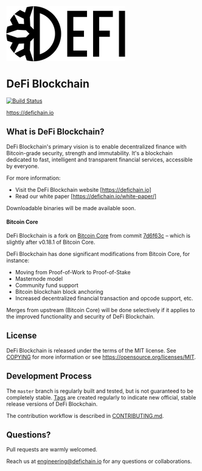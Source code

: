 <img src="doc/img/defichain-logo.svg">

DeFi Blockchain
=================

[![Build Status](https://travis-ci.com/DeFiCh/ain.svg?branch=master)](https://travis-ci.com/DeFiCh/ain)

https://defichain.io

What is DeFi Blockchain?
----------------

DeFi Blockchain's primary vision is to enable decentralized finance with Bitcoin-grade security, strength and immutability. It's a blockchain dedicated to fast, intelligent and transparent financial services, accessible by everyone.

For more information:

- Visit the DeFi Blockchain website [https://defichain.io]
- Read our white paper [https://defichain.io/white-paper/]

Downloadable binaries will be made available soon.

#### Bitcoin Core

DeFi Blockchain is a fork on [Bitcoin Core](https://github.com/bitcoin/bitcoin) from commit [7d6f63c](https://github.com/bitcoin/bitcoin/commit/7d6f63cc2c2b9c4f07a43619eef0b7314474fffd) – which is slightly after v0.18.1 of Bitcoin Core.

DeFi Blockchain has done significant modifications from Bitcoin Core, for instance:

- Moving from Proof-of-Work to Proof-of-Stake
- Masternode model
- Community fund support
- Bitcoin blockchain block anchoring
- Increased decentralized financial transaction and opcode support, etc.

Merges from upstream (Bitcoin Core) will be done selectively if it applies to the improved functionality and security of DeFi Blockchain.

License
-------

DeFi Blockchain is released under the terms of the MIT license. See [COPYING](COPYING) for more
information or see https://opensource.org/licenses/MIT.

Development Process
-------------------

The `master` branch is regularly built and tested, but is not guaranteed to be
completely stable. [Tags](https://github.com/bitcoin/bitcoin/tags) are created
regularly to indicate new official, stable release versions of DeFi Blockchain.

The contribution workflow is described in [CONTRIBUTING.md](CONTRIBUTING.md).

Questions?
------

Pull requests are warmly welcomed.

Reach us at [engineering@defichain.io](mailto:engineering@defichain.io) for any questions or collaborations.
